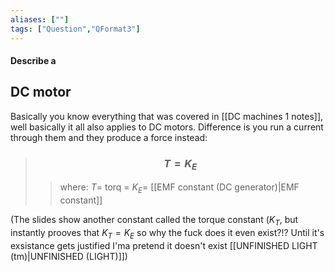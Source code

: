 ```yaml
---
aliases: [""]
tags: ["Question","QFormat3"]
---
```


#### Describe a
## DC motor
Basically you know everything that was covered in [[DC machines 1 notes]], well basically it all also applies to DC motors. Difference is you run a current through them and they produce a force instead:

> ### $$ T = K_{E} $$ 
>> where:
>> $T=$ torq 
>> $=$
>> $K_{E}=$ [[EMF constant (DC generator)|EMF constant]]

(The slides show another constant called the torque constant ($K_{T}$, but instantly prooves that $K_{T}=K_{E}$ so why the fuck does it even exist?!? Until it's exsistance gets justified I'ma pretend it doesn't exist [[UNFINISHED LIGHT (tm)|UNFINISHED (LIGHT)]])